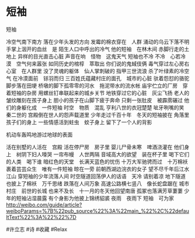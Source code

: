 # 短袖
短袖

冷空气南下南方
落在少年头发的方向
发霉的棉衣穿在　人群
涌动的乌云下落不明
手掌上洇开的血丝　是
陌生人口中呼出的冷气
他的短袖　在林木间
赤脚行走的土地上
异样的目光直击心脏
声音在响　怪物　这鬼天气
短袖也不冷
不冷　心若冷漠　空气何来嚣张
如同历史的棺椁　萃取出
你们说的鬼蜮伎俩
毒气穿过左心房右心室　在人群里
没了灵魂的躯体　仙人掌刺破的
指甲三世流浪
杀了叶绿素的冷空气
在冷漠面前　铩羽而归
三百姓氏蕴藏村庄的面孔　城市的心脏
驮着怨怼的骆驼 脚步落在田埂
桥墩的脚下孤零零的河水　拖泥带水的流水帐
庙宇伫立的厂房　穿着短袖的杂房
用螺丝钉串联起来的城乡关节
地铁穿过它的心脏　灰尘飞扬
老人的皱纹雕刻在孩子身上
胆小的孩子在山脚下疲于奔命
只剩一张肚皮　被霹雳碾过
他们的身躯化成　一件短袖
时空　物质　混乱
亨利八世的衣冠楚楚
呲牙咧嘴的笑　秦二世的
宫殿倒在世人的怨声载道里
少年走过千百十年　冬天的短袖披在
角落里孩子们的身上
一些情感活到蛀虫　蚊子身上
留下了一个人的背影

机动车轰鸣地游过地球的表面

活在别墅的人活在　宫殿
活在停尸房　房子里
婴儿尸骨未寒　啤酒浇灌在
他们身上　树阴下妇人嚎哭
一帘布幔　人世两隔
音域高大的欲望　装在杯子里
喝下它们的人类　喝下谁
暗红色的天堂　长满天蓝色的忧伤
十万大军驰骋而过　十万棉袄
裹着芸芸众生　唯有一件短袖
晾在一旁
前朝西湖边浣衣的女子
望不尽千年后江水江山
穿短袖的少年流落人间
时空隧道回荡伊人的话语　天冷
请别着凉
地下隧道也披上了棉袄　万千思绪
跌落在人间万象
高速公路横七竖八　像长蛇盘踞在
城市村庄　前世的长城
也来不及长　十一月的冬天他回望南唐
孤冢也落满芳草萋萋
少年的短袖沾湿晨露
有个身影为他披上锦绣貂裘
夜雨　夜雨下
短袖　可为家
http://weibo.com/guide/article?weiboParams=%7B%22pub_source%22%3A%22main_%22%2C%22defaultText%22%3A%22%22%7D

#许立志 #诗 #收藏 #Relax